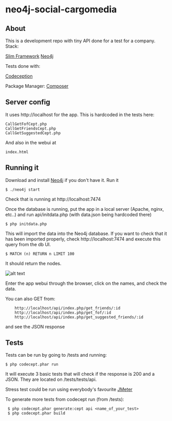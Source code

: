 neo4j-social-cargomedia
=======================

## About

This is a development repo with tiny API done for a test for a company.
Stack:

[Slim Framework](http://www.slimframework.com/)
[Neo4j](http://www.neo4j.org/)

Tests done with:

[Codeception](http://codeception.com/)


Package Manager:
[Composer](http://getcomposer.org/)

## Server config

It uses http://localhost for the app.
This is hardcoded in the tests here:

	CallGetFofCept.php
	CallGetFriendsCept.php
	CallGetSuggestedCept.php

And also in the webui at

    index.html

## Running it

Download and install [Neo4j](http://www.neo4j.org/) if you don't have it.
Run it

    $ ./neo4j start

Check that is running at http://localhost:7474

Once the database is running, put the app in a local server (Apache, nginx, etc..) and run api/initdata.php (with data.json being hardcoded there)

    $ php initdata.php

This will import the data into the Neo4j database.
If you want to check that it has been imported properly, check http://localhost:7474 and execute this query from the db UI.

    $ MATCH (n) RETURN n LIMIT 100

It should return the nodes.

![alt text](http://i.imgur.com/GB2NglG.png "Yipee, nodes...")

Enter the app webui through the browser, click on the names, and check the data.

You can also GET from:

        http://localhost/api/index.php/get_friends/:id
        http://localhost/api/index.php/get_fof/:id
        http://localhost/api/index.php/get_suggested_friends/:id

and see the JSON response

## Tests

Tests can be run by going to /tests and running:

    $ php codecept.phar run

It will execute 3 basic tests that will check if the response is 200 and a JSON.
They are located on /tests/tests/api.

Stress test could be run using everybody's favourite [JMeter](http://jmeter.apache.org/)

To generate more tests from codecept run (from /tests):

     $ php codecept.phar generate:cept api <name_of_your_test>
     $ php codecept.phar build


